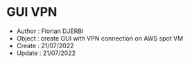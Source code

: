 # GUI VPN

- Author : Florian DJERBI
- Object : create GUI with VPN connection on AWS spot VM
- Create : 21/07/2022
- Update : 21/07/2022